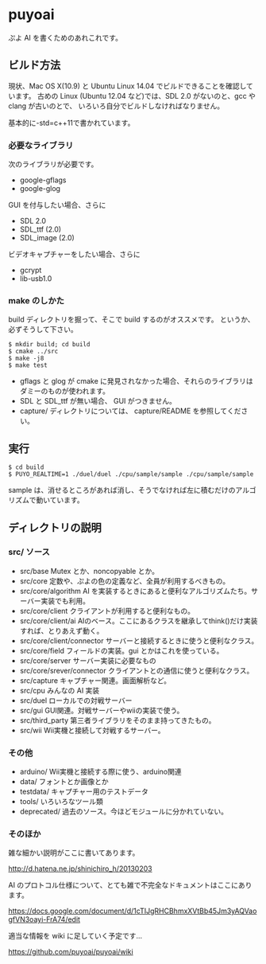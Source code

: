 puyoai
======

ぷよ AI を書くためのあれこれです。

## ビルド方法

現状、Mac OS X(10.9) と Ubuntu Linux 14.04 でビルドできることを確認しています。
古めの Linux (Ubuntu 12.04 など)では、SDL 2.0 がないのと、gcc や clang が古いのとで、
いろいろ自分でビルドしなければなりません。

基本的に-std=c++11で書かれています。

### 必要なライブラリ

次のライブラリが必要です。

* google-gflags
* google-glog

GUI を付与したい場合、さらに

* SDL 2.0
* SDL_ttf (2.0)
* SDL_image (2.0)

ビデオキャプチャーをしたい場合、さらに

* gcrypt
* lib-usb1.0

### make のしかた

build ディレクトリを掘って、そこで build するのがオススメです。
というか、必ずそうして下さい。

    $ mkdir build; cd build
    $ cmake ../src
    $ make -j8
    $ make test

* gflags と glog が cmake に発見されなかった場合、それらのライブラリはダミーのものが使われます。
* SDL と SDL_ttf が無い場合、 GUI がつきません。
* capture/ ディレクトリについては、 capture/README を参照してください。

## 実行

    $ cd build
    $ PUYO_REALTIME=1 ./duel/duel ./cpu/sample/sample ./cpu/sample/sample

sample は、消せるところがあれば消し、そうでなければ左に積むだけのアルゴリズムで動いています。

## ディレクトリの説明

### src/ ソース

* src/base Mutex とか、noncopyable とか。
* src/core 定数や、ぷよの色の定義など、全員が利用するべきもの。
 * src/core/algorithm AI を実装するときにあると便利なアルゴリズムたち。サーバー実装でも利用。
 * src/core/client クライアントが利用すると便利なもの。
  * src/core/client/ai AIのベース。ここにあるクラスを継承してthink()だけ実装すれば、とりあえず動く。
  * src/core/client/connector サーバーと接続するときに使うと便利なクラス。
 * src/core/field フィールドの実装。gui とかはこれを使っている。
 * src/core/server サーバー実装に必要なもの
  * src/core/srever/connector クライアントとの通信に使うと便利なクラス。
* src/capture キャプチャー関連。画面解析など。
* src/cpu みんなの AI 実装
* src/duel ローカルでの対戦サーバー
* src/gui GUI関連。対戦サーバーやwiiの実装で使う。
* src/third_party 第三者ライブラリをそのまま持ってきたもの。
* src/wii Wii実機と接続して対戦するサーバー。

### その他

* arduino/ Wii実機と接続する際に使う、arduino関連
* data/    フォントとか画像とか
* testdata/ キャプチャー用のテストデータ
* tools/ いろいろなツール類
* deprecated/ 過去のソース。今ほどモジュールに分かれていない。

### そのほか

雑な細かい説明がここに書いてあります。

http://d.hatena.ne.jp/shinichiro_h/20130203

AI のプロトコル仕様について、とても雑で不完全なドキュメントはここにあります。

https://docs.google.com/document/d/1cTIJgRHCBhmxXVtBb45Jm3yAQVaogfVN3oayi-FrA74/edit

適当な情報を wiki に足していく予定です…

https://github.com/puyoai/puyoai/wiki
